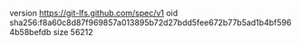 version https://git-lfs.github.com/spec/v1
oid sha256:f8a60c8d87f969857a013895b72d27bdd5fee672b77b5ad1b4bf5964b58befdb
size 56212

